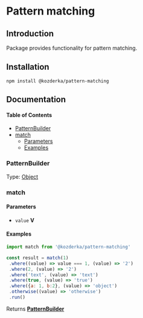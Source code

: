 # Pattern matching

## Introduction

Package provides functionality for pattern matching.

## Installation

`npm install @kozderka/pattern-matching`

## Documentation

<!-- Generated by documentation.js. Update this documentation by updating the source code. -->

#### Table of Contents

*   [PatternBuilder](#patternbuilder)
*   [match](#match)
    *   [Parameters](#parameters)
    *   [Examples](#examples)

### PatternBuilder

Type: [Object](https://developer.mozilla.org/docs/Web/JavaScript/Reference/Global_Objects/Object)

### match

#### Parameters

*   `value` **V**&#x20;

#### Examples

```javascript
import match from '@kozderka/pattern-matching'

const result = match(1)
 .where((value) => value === 1, (value) => '2')
 .where(2, (value) => '2')
 .where('text', (value) => 'text')
 .where(true, (value) => 'true')
 .where({a: 1, b:2}, (value) => 'object')
 .otherwise((value) => 'otherwise')
 .run()
```

Returns **[PatternBuilder](#patternbuilder)**&#x20;
